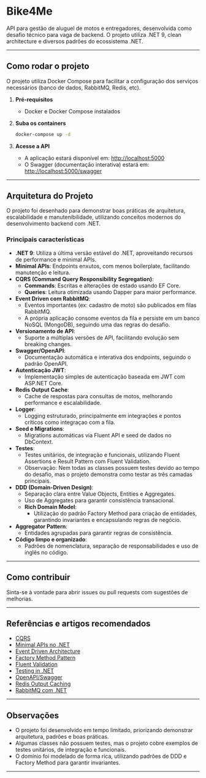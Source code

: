 
# Bike4Me

API para gestão de aluguel de motos e entregadores, desenvolvida como desafio técnico para vaga de backend. O projeto utiliza .NET 9, clean architecture e diversos padrões do ecossistema .NET.

---

## Como rodar o projeto

O projeto utiliza Docker Compose para facilitar a configuração dos serviços necessários (banco de dados, RabbitMQ, Redis, etc).

1. **Pré-requisitos**  
   - Docker e Docker Compose instalados

2. **Suba os containers**  
   ```bash
   docker-compose up -d
   ```

3. **Acesse a API**  
   - A aplicação estará disponível em: [http://localhost:5000](http://localhost:5000)
   - O Swagger (documentação interativa) estará em: [http://localhost:5000/swagger](http://localhost:5000/swagger)

---

## Arquitetura do Projeto

O projeto foi desenhado para demonstrar boas práticas de arquitetura, escalabilidade e manutenibilidade, utilizando conceitos modernos do desenvolvimento backend com .NET.

### Principais características

- **.NET 9**: Utiliza a última versão estável do .NET, aproveitando recursos de performance e minimal APIs.
- **Minimal APIs**: Endpoints enxutos, com menos boilerplate, facilitando manutenção e leitura.
- **CQRS (Command Query Responsibility Segregation)**:  
  - **Commands**: Escritas e alterações de estado usando EF Core.
  - **Queries**: Leitura otimizada usando Dapper para maior performance.
- **Event Driven com RabbitMQ**:  
  - Eventos importantes (ex: cadastro de moto) são publicados em filas RabbitMQ.
  - A própria aplicação consome eventos da fila e persiste em um banco NoSQL (MongoDB), seguindo uma das regras do desafio.
- **Versionamento de API**:  
  - Suporte a múltiplas versões de API, facilitando evolução sem breaking changes.
- **Swagger/OpenAPI**:  
  - Documentação automática e interativa dos endpoints, seguindo o padrão OpenAPI.
- **Autenticação JWT**:  
  - Implementação simples de autenticação baseada em JWT com ASP.NET Core.
- **Redis Output Cache**:  
  - Cache de respostas para consultas de motos, melhorando performance e escalabilidade.
- **Logger**:  
  - Logging estruturado, principalmente em integrações e pontos críticos como integraçao com a fila.
- **Seed e Migrations**:  
  - Migrations automáticas via Fluent API e seed de dados no DbContext.
- **Testes**:  
  - Testes unitários, de integração e funcionais, utilizando Fluent Assertions e Result Pattern com Fluent Validation.
  - Observação: Nem todas as classes possuem testes devido ao tempo do desafio, mas o projeto demonstra como testar as três camadas principais.
- **DDD (Domain-Driven Design)**:  
  - Separação clara entre Value Objects, Entities e Aggregates.
  - Uso de Aggregates para garantir consistência transacional.
  - **Rich Domain Model**:  
    - Utilização do padrão Factory Method para criação de entidades, garantindo invariantes e encapsulando regras de negócio.
- **Aggregator Pattern**:  
  - Entidades agrupadas para garantir regras de consistência.
- **Código limpo e organizado**:  
  - Padrões de nomenclatura, separação de responsabilidades e uso de inglês no código.

---

## Como contribuir

Sinta-se à vontade para abrir issues ou pull requests com sugestões de melhorias.

---

## Referências e artigos recomendados

- [CQRS](https://martinfowler.com/bliki/CQRS.html)
- [Minimal APIs no .NET](https://learn.microsoft.com/aspnet/core/fundamentals/minimal-apis)
- [Event Driven Architecture](https://microservices.io/patterns/data/event-driven-architecture.html)
- [Factory Method Pattern](https://refactoring.guru/pt-br/design-patterns/factory-method)
- [Fluent Validation](https://fluentvalidation.net/)
- [Testing in .NET](https://learn.microsoft.com/dotnet/core/testing/)
- [OpenAPI/Swagger](https://swagger.io/specification/)
- [Redis Output Caching](https://learn.microsoft.com/aspnet/core/performance/caching/response)
- [RabbitMQ com .NET](https://www.rabbitmq.com/tutorials/tutorial-one-dotnet.html)

---

## Observações

- O projeto foi desenvolvido em tempo limitado, priorizando demonstrar arquitetura, padrões e boas práticas.
- Algumas classes não possuem testes, mas o projeto cobre exemplos de testes unitários, de integração e funcionais.
- O domínio foi modelado de forma rica, utilizando padrões de DDD e Factory Method para garantir invariantes.


---